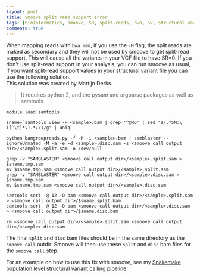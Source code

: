 ```yaml
---
layout: post
title: Smoove split read support error
tags: [bioinformatics, smoove, SR, split-reads, bwa, SV, structural variant calling]
comments: true
---
```


When mapping reads with `bwa mem`, if you use the `-M` flag, the split reads are maked as secondary and they will not be used by smoove to get split-read support. This will cause all the variants in your VCF file to have SR=0.
If you don't use split-read support in your analysis, you can run smoove as usual, if you want split-read support values in your structural variant file you can use the following solution.  
This solution was created by Martijn Derks.
> It requires python 2, and the pysam and argparse packages as well as samtools
```
module load samtools

sname=`samtools view -H <sample>.bam | grep '^@RG' | sed "s/.*SM:\([^\t]*\).*/\1/g" | uniq`

python bamgroupreads.py -f -M -i <sample>.bam | samblaster --ignoreUnmated -M -a -e -d <sample>.disc.sam -s <smoove call output dir>/<sample>.split.sam -o /dev/null

grep -v "SAMBLASTER" <smoove call output dir>/<sample>.split.sam > $sname.tmp.sam
mv $sname.tmp.sam <smoove call output dir>/<sample>.split.sam
grep -v "SAMBLASTER" <smoove call output dir>/<sample>.disc.sam > $sname.tmp.sam
mv $sname.tmp.sam <smoove call output dir>/<sample>.disc.sam

samtools sort -@ 12 -O bam <smoove call output dir>/<sample>.split.sam > <smoove call output dir>/$sname.split.bam
samtools sort -@ 12 -O bam <smoove call output dir>/<sample>.disc.sam > <smoove call output dir>/$sname.disc.bam

rm <smoove call output dir>/<sample>.split.sam <smoove call output dir>/<sample>.disc.sam
```

The final `split` and `disc` bam files should be in the same directory as the `smoove call` outdir. Smoove will then use these `split` and `disc` bam files for the `smoove call` step.  

For an example on how to use this fix with smoove, see my [Snakemake population level structural variant calling pipeline](https://github.com/CarolinaPB/population-structural-var-calling-smoove)
